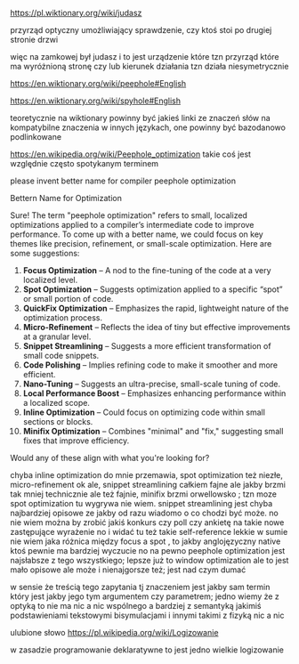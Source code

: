 https://pl.wiktionary.org/wiki/judasz

przyrząd optyczny umożliwiający sprawdzenie, czy ktoś stoi po drugiej stronie drzwi


więc na zamkowej był judasz i to jest urządzenie które tzn przyrząd które ma wyróżnioną stronę czy lub kierunek działania tzn działa niesymetrycznie


https://en.wiktionary.org/wiki/peephole#English

https://en.wiktionary.org/wiki/spyhole#English

teoretycznie na wiktionary powinny być jakieś linki ze znaczeń słów na kompatybilne znaczenia w innych językach, one powinny być bazodanowo podlinkowane


https://en.wikipedia.org/wiki/Peephole_optimization takie coś jest względnie często spotykanym terminem


please invent better name for compiler peephole optimization

Bettern Name for Optimization

Sure! The term "peephole optimization" refers to small, localized optimizations applied to a compiler’s intermediate code to improve performance. To come up with a better name, we could focus on key themes like precision, refinement, or small-scale optimization. Here are some suggestions:

1. **Focus Optimization** – A nod to the fine-tuning of the code at a very localized level.
2. **Spot Optimization** – Suggests optimization applied to a specific “spot” or small portion of code.
3. **QuickFix Optimization** – Emphasizes the rapid, lightweight nature of the optimization process.
4. **Micro-Refinement** – Reflects the idea of tiny but effective improvements at a granular level.
5. **Snippet Streamlining** – Suggests a more efficient transformation of small code snippets.
6. **Code Polishing** – Implies refining code to make it smoother and more efficient.
7. **Nano-Tuning** – Suggests an ultra-precise, small-scale tuning of code.
8. **Local Performance Boost** – Emphasizes enhancing performance within a localized scope.
9. **Inline Optimization** – Could focus on optimizing code within small sections or blocks.
10. **Minifix Optimization** – Combines "minimal" and "fix," suggesting small fixes that improve efficiency.

Would any of these align with what you're looking for?



chyba inline optimization do mnie przemawia, spot optimization też niezłe, micro-refinement ok ale, snippet streamlining całkiem fajne ale jakby brzmi tak mniej technicznie ale też fajnie,
minifix brzmi orwellowsko ;  tzn moze spot optimization tu wygrywa nie wiem. snippet streamlining jest chyba najbardziej opisowe ze jakby od razu wiadomo o co chodzi być może. no nie wiem
można by zrobić jakiś konkurs czy poll czy ankietę na takie nowe zastępujące wyrażenie no i widać tu też takie self-reference lekkie
w sumie nie wiem jaka różnica między focus a spot , to jakby anglojęzyczny native ktoś pewnie ma bardziej wyczucie
no na pewno peephole optimization jest najsłabsze z tego wszystkiego; lepsze już to window optimization ale to jest mało opisowe ale może i nienajgorsze też; jest nad czym dumać

w sensie że treścią tego zapytania tj znaczeniem jest jakby sam termin który jest jakby jego tym argumentem czy parametrem; jedno wiemy że z optyką to nie ma nic a nic wspólnego a bardziej
z semantyką jakimiś podstawieniami tekstowymi bisymulacjami i innymi takimi z fizyką nic a nic

ulubione słowo https://pl.wikipedia.org/wiki/Logizowanie

w zasadzie programowanie deklaratywne to jest jedno wielkie logizowanie
